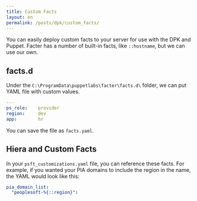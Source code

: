 ```yaml
---
title: Custom Facts
layout: en
permalink: /posts/dpk/custom_facts/
---
```


You can easily deploy custom facts to your server for use with the DPK and Puppet. Facter has a number of built-in facts, like `::hostname`, but we can use our own.

## facts.d

Under the `C:\ProgramData\puppetlabs\facter\facts.d\` folder, we can put YAML file with custom values.

```yaml
---
ps_role:    provider
region:     dev
app:        hr
```

You can save the file as `facts.yaml`.

## Hiera and Custom Facts

In your `psft_customizations.yaml` file, you can reference these facts. For example, if you wanted your PIA domains to include the region in the name, the YAML would look like this:

```yaml
pia_domain_list:
  "peoplesoft-%{::region}":
```
